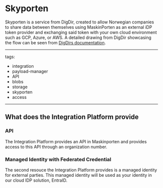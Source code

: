 # Skyporten

Skyporten is a service from DigDir, created to allow Norwegian companies to share data between themselves using
MaskinPorten as an external iDP token provider and exchanging said token with your own cloud environment such as
GCP, Azure, or AWS. A detailed drawing from DigDir showcasing the flow can be seen from
[DigDirs documentation](https://docs.digdir.no/docs/Maskinporten/maskinporten_skyporten).

---
tags:

- integration
- payload-manager
- API
- blobs
- storage
- skyporten
- access

---

## What does the Integration Platform provide

### API

The Integration Platform provides an API in Maskinporten and provides access to this API through an organization number.

### Managed Identity with Federated Credential

The second resouce the Integration Platform provides is a managed identity for external parties.
This managed identity will be used as your identity in our cloud IDP solution, EntraID.
